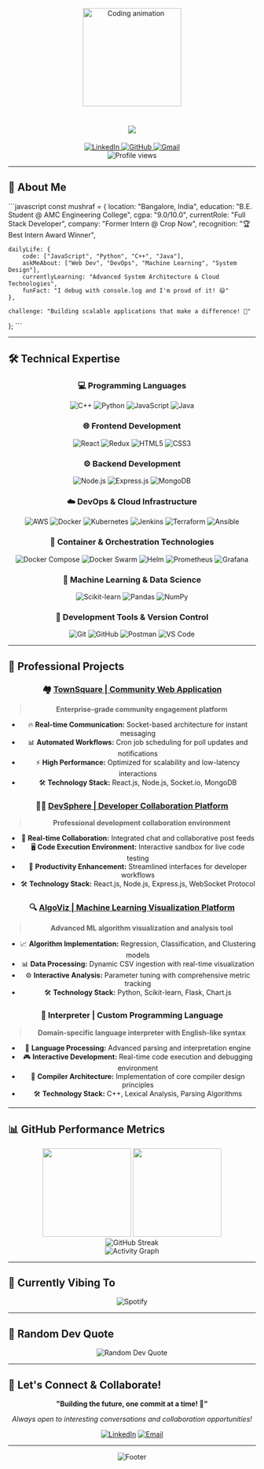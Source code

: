 <div align="center">
  <img height="200" src="https://media.giphy.com/media/qgQUggAC3Pfv687qPC/giphy.gif" alt="Coding animation" />
</div>

<h1 align="center">
  <img src="https://readme-typing-svg.herokuapp.com/?font=Righteous&size=35&center=true&vCenter=true&width=500&height=70&duration=4000&lines=Hi+There!+👋;I'm+JM+MUSHRAF!;Full+Stack+Developer+🚀;Problem+Solver+💡;" />
</h1>

<div align="center">
  <a href="https://www.linkedin.com/in/mushraf-jm-386564306/">
    <img src="https://img.shields.io/badge/LinkedIn-0077B5?style=for-the-badge&logo=linkedin&logoColor=white" alt="LinkedIn" />
  </a>
  <a href="https://github.com/JM-Mushraf">
    <img src="https://img.shields.io/badge/GitHub-100000?style=for-the-badge&logo=github&logoColor=white" alt="GitHub" />
  </a>
  <a href="mailto:mushraf1786@gmail.com">
    <img src="https://img.shields.io/badge/Gmail-D14836?style=for-the-badge&logo=gmail&logoColor=white" alt="Gmail" />
  </a>
</div>

<div align="center">
  <img src="https://komarev.com/ghpvc/?username=JM-Mushraf&label=Profile%20views&color=0e75b6&style=flat" alt="Profile views" />
</div>

---

## 🚀 About Me

\`\`\`javascript
const mushraf = {
    location: "Bangalore, India",
    education: "B.E. Student @ AMC Engineering College",
    cgpa: "9.0/10.0",
    currentRole: "Full Stack Developer",
    company: "Former Intern @ Crop Now",
    recognition: "🏆 Best Intern Award Winner",
    
    dailyLife: {
        code: ["JavaScript", "Python", "C++", "Java"],
        askMeAbout: ["Web Dev", "DevOps", "Machine Learning", "System Design"],
        currentlyLearning: "Advanced System Architecture & Cloud Technologies",
        funFact: "I debug with console.log and I'm proud of it! 😄"
    },
    
    challenge: "Building scalable applications that make a difference! 💪"
};
\`\`\`

---

## 🛠️ Technical Expertise

<div align="center">

### 💻 Programming Languages
![C++](https://img.shields.io/badge/C++-00599C?style=for-the-badge&logo=c%2B%2B&logoColor=white)
![Python](https://img.shields.io/badge/Python-3776AB?style=for-the-badge&logo=python&logoColor=white)
![JavaScript](https://img.shields.io/badge/JavaScript-F7DF1E?style=for-the-badge&logo=javascript&logoColor=black)
![Java](https://img.shields.io/badge/Java-ED8B00?style=for-the-badge&logo=java&logoColor=white)

### 🌐 Frontend Development
![React](https://img.shields.io/badge/React-20232A?style=for-the-badge&logo=react&logoColor=61DAFB)
![Redux](https://img.shields.io/badge/Redux-593D88?style=for-the-badge&logo=redux&logoColor=white)
![HTML5](https://img.shields.io/badge/HTML5-E34F26?style=for-the-badge&logo=html5&logoColor=white)
![CSS3](https://img.shields.io/badge/CSS3-1572B6?style=for-the-badge&logo=css3&logoColor=white)

### ⚙️ Backend Development
![Node.js](https://img.shields.io/badge/Node.js-43853D?style=for-the-badge&logo=node.js&logoColor=white)
![Express.js](https://img.shields.io/badge/Express.js-404D59?style=for-the-badge&logo=express&logoColor=white)
![MongoDB](https://img.shields.io/badge/MongoDB-4EA94B?style=for-the-badge&logo=mongodb&logoColor=white)

### ☁️ DevOps & Cloud Infrastructure
![AWS](https://img.shields.io/badge/AWS-232F3E?style=for-the-badge&logo=amazon-aws&logoColor=white)
![Docker](https://img.shields.io/badge/Docker-2496ED?style=for-the-badge&logo=docker&logoColor=white)
![Kubernetes](https://img.shields.io/badge/Kubernetes-326CE5?style=for-the-badge&logo=kubernetes&logoColor=white)
![Jenkins](https://img.shields.io/badge/Jenkins-D24939?style=for-the-badge&logo=jenkins&logoColor=white)
![Terraform](https://img.shields.io/badge/Terraform-623CE4?style=for-the-badge&logo=terraform&logoColor=white)
![Ansible](https://img.shields.io/badge/Ansible-EE0000?style=for-the-badge&logo=ansible&logoColor=white)

### 🐳 Container & Orchestration Technologies
![Docker Compose](https://img.shields.io/badge/Docker_Compose-2496ED?style=for-the-badge&logo=docker&logoColor=white)
![Docker Swarm](https://img.shields.io/badge/Docker_Swarm-2496ED?style=for-the-badge&logo=docker&logoColor=white)
![Helm](https://img.shields.io/badge/Helm-0F1689?style=for-the-badge&logo=helm&logoColor=white)
![Prometheus](https://img.shields.io/badge/Prometheus-E6522C?style=for-the-badge&logo=prometheus&logoColor=white)
![Grafana](https://img.shields.io/badge/Grafana-F46800?style=for-the-badge&logo=grafana&logoColor=white)

### 🤖 Machine Learning & Data Science
![Scikit-learn](https://img.shields.io/badge/scikit--learn-F7931E?style=for-the-badge&logo=scikit-learn&logoColor=white)
![Pandas](https://img.shields.io/badge/pandas-150458?style=for-the-badge&logo=pandas&logoColor=white)
![NumPy](https://img.shields.io/badge/numpy-013243?style=for-the-badge&logo=numpy&logoColor=white)

### 🔧 Development Tools & Version Control
![Git](https://img.shields.io/badge/Git-F05032?style=for-the-badge&logo=git&logoColor=white)
![GitHub](https://img.shields.io/badge/GitHub-100000?style=for-the-badge&logo=github&logoColor=white)
![Postman](https://img.shields.io/badge/Postman-FF6C37?style=for-the-badge&logo=postman&logoColor=white)
![VS Code](https://img.shields.io/badge/VS_Code-007ACC?style=for-the-badge&logo=visual-studio-code&logoColor=white)

</div>

---

## 🎯 Professional Projects

<div align="center">

### 🏘️ [TownSquare | Community Web Application](https://townsquareclient.onrender.com/)
> **Enterprise-grade community engagement platform**
- 🔥 **Real-time Communication:** Socket-based architecture for instant messaging
- 📊 **Automated Workflows:** Cron job scheduling for poll updates and notifications
- ⚡ **High Performance:** Optimized for scalability and low-latency interactions
- 🛠️ **Technology Stack:** React.js, Node.js, Socket.io, MongoDB

### 👨‍💻 [DevSphere | Developer Collaboration Platform](https://dev-sphere-gilt.vercel.app/)
> **Professional development collaboration environment**
- 💬 **Real-time Collaboration:** Integrated chat and collaborative post feeds
- 🖥️ **Code Execution Environment:** Interactive sandbox for live code testing
- 🚀 **Productivity Enhancement:** Streamlined interfaces for developer workflows
- 🛠️ **Technology Stack:** React.js, Node.js, Express.js, WebSocket Protocol

### 🔍 [AlgoViz | Machine Learning Visualization Platform](https://algoviz-ichv.onrender.com/)
> **Advanced ML algorithm visualization and analysis tool**
- 📈 **Algorithm Implementation:** Regression, Classification, and Clustering models
- 📊 **Data Processing:** Dynamic CSV ingestion with real-time visualization
- ⚙️ **Interactive Analysis:** Parameter tuning with comprehensive metric tracking
- 🛠️ **Technology Stack:** Python, Scikit-learn, Flask, Chart.js

### 🔧 Interpreter | Custom Programming Language
> **Domain-specific language interpreter with English-like syntax**
- 🧠 **Language Processing:** Advanced parsing and interpretation engine
- 🎮 **Interactive Development:** Real-time code execution and debugging environment
- 📝 **Compiler Architecture:** Implementation of core compiler design principles
- 🛠️ **Technology Stack:** C++, Lexical Analysis, Parsing Algorithms

</div>

---

## 📊 GitHub Performance Metrics

<div align="center">
  <img height="180em" src="https://github-readme-stats.vercel.app/api?username=JM-Mushraf&show_icons=true&theme=tokyonight&include_all_commits=true&count_private=true"/>
  <img height="180em" src="https://github-readme-stats.vercel.app/api/top-langs/?username=JM-Mushraf&layout=compact&langs_count=8&theme=tokyonight"/>
</div>

<div align="center">
  <img src="https://github-readme-streak-stats.herokuapp.com/?user=JM-Mushraf&theme=tokyonight" alt="GitHub Streak" />
</div>

<div align="center">
  <img src="https://github-readme-activity-graph.vercel.app/graph?username=JM-Mushraf&theme=tokyo-night&hide_border=true" alt="Activity Graph" />
</div>

---

## 🎵 Currently Vibing To

<div align="center">
  <img src="https://spotify-recently-played-readme.vercel.app/api?user=31k5kf6xdnkjfg3jkh6kj&unique=1" alt="Spotify" />
</div>

---

## 💭 Random Dev Quote

<div align="center">
  <img src="https://quotes-github-readme.vercel.app/api?type=horizontal&theme=tokyonight" alt="Random Dev Quote" />
</div>

---

## 🤝 Let's Connect & Collaborate!

<div align="center">

**"Building the future, one commit at a time! 🚀"**

*Always open to interesting conversations and collaboration opportunities!*

[![LinkedIn](https://img.shields.io/badge/Let's_connect_on_LinkedIn-0077B5?style=for-the-badge&logo=linkedin&logoColor=white)](https://www.linkedin.com/in/mushraf-jm-386564306/)
[![Email](https://img.shields.io/badge/Drop_me_an_email-D14836?style=for-the-badge&logo=gmail&logoColor=white)](mailto:mushraf1786@gmail.com)

</div>

---

<div align="center">
  <img src="https://capsule-render.vercel.app/api?type=waving&color=gradient&height=100&section=footer" alt="Footer" />
</div>
